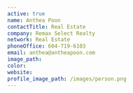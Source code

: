 ```yaml
---
active: true
name: Anthea Poon
contactTitle: Real Estate
company: Remax Select Realty
network: Real Estate
phoneOffice: 604-719-6103
email: anthea@antheapoon.com
image_path:
color:
website:
profile_image_path: /images/person.png
---
```



